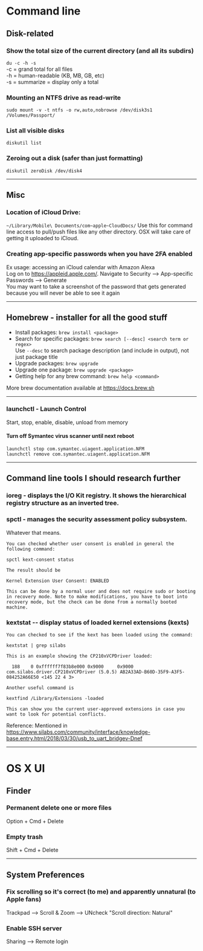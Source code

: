 Command line
============

Disk-related
------------

### Show the total size of the current directory (and all its subdirs)
```du -c -h -s``` <br>
-c = grand total for all files <br>
-h = human-readable (KB, MB, GB, etc) <br>
-s = summarize = display only a total <br>


### Mounting an NTFS drive as read-write
```sudo mount -v -t ntfs -o rw,auto,nobrowse /dev/disk3s1 /Volumes/Passport/```


### List all visible disks 
```
diskutil list
```

### Zeroing out a disk (safer than just formatting)
```
diskutil zeroDisk /dev/disk4
```

---

Misc
-----

### Location of iCloud Drive: 
```~/Library/Mobile\ Documents/com~apple~CloudDocs/```
Use this for command line access to pull/push files like any other directory.  OSX will take care of getting it uploaded to iCloud.


### Creating app-specific passwords when you have 2FA enabled
Ex usage: accessing an iCloud calendar with Amazon Alexa <br>
Log on to https://appleid.apple.com/.  Navigate to Security --> App-specific Passwords --> Generate <br>
You may want to take a screenshot of the password that gets generated because you will never be able to see it again

---

Homebrew - installer for all the good stuff
--------

* Install packages: ```brew install <package>```
* Search for specific packages: ```brew search [--desc] <search term or regex>```<br>
        Use ```--desc``` to search package description (and include in output), not just package title
* Upgrade packages: ```brew upgrade```
* Upgrade one package: ```brew upgrade <package>```
* Getting help for any brew command: ```brew help <command>```

More brew documentation available at https://docs.brew.sh

---

### launchctl - Launch Control
Start, stop, enable, disable, unload from memory


#### Turn off Symantec virus scanner until next reboot
```
launchctl stop com.symantec.uiagent.application.NFM
launchctl remove com.symantec.uiagent.application.NFM
```

---

Command line tools I should research further
------------------------------------

### ioreg - displays the I/O Kit registry.  It shows the hierarchical registry structure as an inverted tree.
### spctl - manages the security assessment policy subsystem.  
Whatever that means.

```
You can checked whether user consent is enabled in general the following command:

spctl kext-consent status 

The result should be 

Kernel Extension User Consent: ENABLED

This can be done by a normal user and does not require sudo or booting in recovery mode. Note to make modifications, you have to boot into recovery mode, but the check can be done from a normally booted machine.
```

### kextstat -- display status of loaded kernel extensions (kexts)
```
You can checked to see if the kext has been loaded using the command:

kextstat | grep silabs

This is an example showing the CP210xVCPDriver loaded:

  188    0 0xffffff7f83b8e000 0x9000     0x9000     com.silabs.driver.CP210xVCPDriver (5.0.5) AB2A33AD-B60D-35F9-A3F5-084252A66E50 <145 22 4 3>

Another useful command is

kextfind /Library/Extensions -loaded

This can show you the current user-approved extensions in case you want to look for potential conflicts.
```

Reference: Mentioned in https://www.silabs.com/community/interface/knowledge-base.entry.html/2018/03/30/usb_to_uart_bridgev-Dnef


---

OS X UI
=======

Finder
------

### Permanent delete one or more files
Option + Cmd + Delete

### Empty trash
Shift + Cmd + Delete


---

System Preferences
------------------

### Fix scrolling so it's correct (to me) and apparently unnatural (to Apple fans)
Trackpad --> Scroll & Zoom --> UNcheck "Scroll direction: Natural"

### Enable SSH server
Sharing --> Remote login


